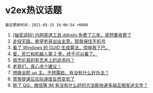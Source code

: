 # v2ex热议话题

`最后更新时间：2021-05-15 16:06:54 +0800`

1. [[抽奖送码] 内网穿透工具 ddnsto 免费了三年，竟然要收费了](https://www.v2ex.com/t/776964)
1. [走投无路，希望老哥出出主意，帮我保住手机号](https://www.v2ex.com/t/776991)
1. [看了 Windows 的 GUID 生成算法，惊掉我下巴。](https://www.v2ex.com/t/776972)
1. [爱、死亡和机器人第 2 季，终于可以看了。](https://www.v2ex.com/t/776973)
1. [周杰伦真的有艺术上的追求吗？](https://www.v2ex.com/t/777091)
1. [老哥们，真心求个建议！](https://www.v2ex.com/t/777011)
1. [想做全职 up 主。不想露脸，有没有什么好办法？](https://www.v2ex.com/t/777083)
1. [宽带提速后实际速度反而变低了](https://www.v2ex.com/t/776978)
1. [除了 QQ、微信等 IM 有没有什么好的方法能快速多端互相发送文字？](https://www.v2ex.com/t/777023)

